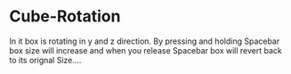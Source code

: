 # Cube-Rotation
In it box is rotating in y and z direction.
By pressing and holding Spacebar box size will increase and when you release Spacebar box will revert back to its orignal Size....
